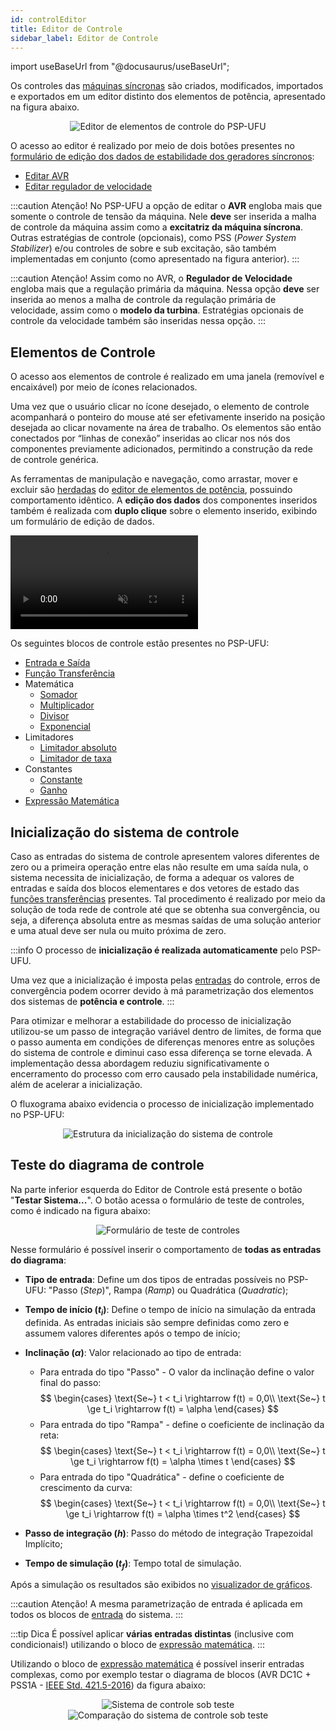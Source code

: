 ```yaml
---
id: controlEditor
title: Editor de Controle
sidebar_label: Editor de Controle
---
```

import useBaseUrl from "@docusaurus/useBaseUrl";

<link rel="stylesheet" href={useBaseUrl("katex/katex.min.css")} />

Os controles das [máquinas síncronas](syncGenerator) são criados, modificados, importados e exportados em um editor distinto dos elementos de potência, apresentado na figura abaixo.

<div><center><img src={useBaseUrl("images/controlEditor.png")} alt="Editor de elementos de controle do PSP-UFU" title="Editor de elementos de controle do PSP-UFU" /></center></div>

O acesso ao editor é realizado por meio de dois botões presentes no [formulário de edição dos dados de estabilidade dos geradores síncronos](syncGenerator#formulário-de-edição-dos-geradores-síncronos):
- [Editar AVR](syncGenerator#utilizar-avr-e-regulador-de-velocidade)
- [Editar regulador de velocidade](syncGenerator#utilizar-avr-e-regulador-de-velocidade)

:::caution Atenção!
No PSP-UFU a opção de editar o **AVR** engloba mais que somente o controle de tensão da máquina. Nele **deve** ser inserida a malha de controle da máquina assim como a **excitatriz da máquina síncrona**. Outras estratégias de controle (opcionais), como PSS (*Power System Stabilizer*) e/ou controles de sobre e sub excitação, são também implementadas em conjunto (como apresentado na figura anterior).
:::

:::caution Atenção!
Assim como no AVR, o **Regulador de Velocidade** engloba mais que a regulação primária da máquina. Nessa opção **deve** ser inserida ao menos a malha de controle da regulação primária de velocidade, assim como o **modelo da turbina**. Estratégias opcionais de controle da velocidade também são inseridas nessa opção.
:::

## Elementos de Controle
O acesso aos elementos de controle é realizado em uma janela (removível e encaixável) por meio de ícones relacionados.

Uma vez que o usuário clicar no ícone desejado, o elemento de controle acompanhará o ponteiro do mouse até ser efetivamente inserido na posição desejada ao clicar novamente na área de trabalho. Os elementos são então conectados por “linhas de conexão” inseridas ao clicar nos nós dos componentes previamente adicionados, permitindo a construção da rede de controle genérica.

As ferramentas de manipulação e navegação, como arrastar, mover e excluir são [herdadas](cadTools) do [editor de elementos de potência](powerEditor), possuindo comportamento idêntico. A **edição dos dados** dos componentes inseridos também é realizada com **duplo clique** sobre o elemento inserido, exibindo um formulário de edição de dados.

<video autoPlay loop muted playsInline controls>
  <source src= "/PSP/videos/timelapseControlEditor.mp4" type="video/mp4" />
  <source src= "/PSP/videos/timelapseControlEditor.webm" type="video/webm" />
</video>

Os seguintes blocos de controle estão presentes no PSP-UFU:
- [Entrada e Saída](io)
- [Função Transferência](transferFunction)
- Matemática
	- [Somador](sum)
	- [Multiplicador](multiplier)
	- [Divisor](divider)
	- [Exponencial](exponential)
- Limitadores
	- [Limitador absoluto](limiter)
	- [Limitador de taxa](rateLimiter)
- Constantes
	- [Constante](const)
	- [Ganho](gain)
- [Expressão Matemática](mathExpression)

## Inicialização do sistema de controle
Caso as entradas do sistema de controle apresentem valores diferentes de zero ou a primeira operação entre elas não resulte em uma saída nula, o sistema necessita de inicialização, de forma a adequar os valores de entradas e saída dos blocos elementares e dos vetores de estado das [funções transferências](transferFunction) presentes. Tal procedimento é realizado por meio da solução de toda rede de controle até que se obtenha sua convergência, ou seja, a diferença absoluta entre as mesmas saídas de uma solução anterior e uma atual deve ser nula ou muito próxima de zero.

:::info
O processo de **inicialização é realizada automaticamente** pelo PSP-UFU.

Uma vez que a inicialização é imposta pelas [entradas](io) do controle, erros de convergência podem ocorrer devido à má parametrização dos elementos dos sistemas de **potência e controle**.
:::

Para otimizar e melhorar a estabilidade do processo de inicialização utilizou-se um passo de integração variável dentro de limites, de forma que o passo aumenta em condições de diferenças menores entre as soluções do sistema de controle e diminui caso essa diferença se torne elevada. A implementação dessa abordagem reduziu significativamente o encerramento do processo com erro causado pela instabilidade numérica, além de acelerar a inicialização.

O fluxograma abaixo evidencia o processo de inicialização implementado no PSP-UFU:

<div><center><img src={useBaseUrl("images/controlInit.png")} alt="Estrutura da inicialização do sistema de controle" title="Estrutura da inicialização do sistema de controle" /></center></div>

## Teste do diagrama de controle
Na parte inferior esquerda do Editor de Controle está presente o botão "**Testar Sistema...**". O botão acessa o formulário de teste de controles, como é indicado na figura abaixo:

<div><center><img src={useBaseUrl("images/testControl.png")} alt="Formulário de teste de controles" title="Formulário de teste de controles" /></center></div>

Nesse formulário é possível inserir o comportamento de **todas as entradas do diagrama**:
- **Tipo de entrada**: Define um dos tipos de entradas possíveis no PSP-UFU: "Passo (*Step*)", Rampa (*Ramp*) ou Quadrática (*Quadratic*);
- **Tempo de início ($t_i$)**: Define o tempo de início na simulação da entrada definida. As entradas iniciais são sempre definidas como zero e assumem valores diferentes após o tempo de início;
- **Inclinação ($\alpha$)**: Valor relacionado ao tipo de entrada:
	- Para entrada do tipo "Passo" - O valor da inclinação define o valor final do passo:
	$$
	\begin{cases}
		\text{Se~} t < t_i \rightarrow f(t) = 0,0\\
		\text{Se~} t \ge t_i \rightarrow f(t) = \alpha
	\end{cases}
	$$
	- Para entrada do tipo "Rampa" - define o coeficiente de inclinação da reta:
	$$
	\begin{cases}
		\text{Se~} t < t_i \rightarrow f(t) = 0,0\\
		\text{Se~} t \ge t_i \rightarrow f(t) = \alpha \times t
	\end{cases}
	$$
	- Para entrada do tipo "Quadrática" - define o coeficiente de crescimento da curva:
	$$
	\begin{cases}
		\text{Se~} t < t_i \rightarrow f(t) = 0,0\\
		\text{Se~} t \ge t_i \rightarrow f(t) = \alpha \times t^2
	\end{cases}
	$$
	
- **Passo de integração ($h$)**: Passo do método de integração Trapezoidal Implícito;
- **Tempo de simulação ($t_f$)**: Tempo total de simulação.

Após a simulação os resultados são exibidos no [visualizador de gráficos](graphViewer).

:::caution Atenção!
A mesma parametrização de entrada é aplicada em todos os blocos de [entrada](io) do sistema.
:::

:::tip Dica
É possível aplicar **várias entradas distintas** (inclusive com condicionais!) utilizando o bloco de [expressão matemática](mathExpression).
:::

Utilizando o bloco de [expressão matemática](mathExpression) é possível inserir entradas complexas, como por exemplo testar o diagrama de blocos (AVR DC1C + PSS1A - [IEEE Std. 421.5-2016](https://doi.org/10.1109/IEEESTD.2016.7553421)) da figura abaixo:

<div><center><img src={useBaseUrl("images/exControl.svg")} alt="Sistema de controle sob teste" title="Sistema de controle sob teste" /></center></div>
<div><center><img src={useBaseUrl("images/compControl.svg")} alt="Comparação do sistema de controle sob teste" title="Comparação do sistema de controle sob teste" /></center></div>